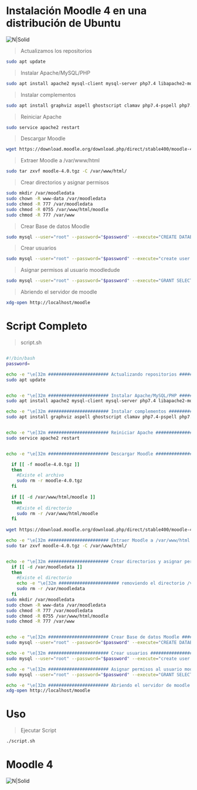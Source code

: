 # Instalación Moodle 4 en una distribución de Ubuntu
![N|Solid](https://moodle.org/theme/image.php/moodleorg/theme_moodleorg/1651762895/moodle_logo_small)


>Actualizamos los repositorios
```sh
sudo apt update
```

>Instalar Apache/MySQL/PHP
```sh
sudo apt install apache2 mysql-client mysql-server php7.4 libapache2-mod-php -y
```

>Instalar complementos
```sh
sudo apt install graphviz aspell ghostscript clamav php7.4-pspell php7.4-curl php7.4-gd php7.4-intl php7.4-mysql php7.4-xml php7.4-xmlrpc php7.4-ldap php7.4-zip php7.4-soap php7.4-mbstring -y
```


>Reiniciar Apache
```sh
sudo service apache2 restart
```


>Descargar Moodle 
```sh  
wget https://download.moodle.org/download.php/direct/stable400/moodle-4.0.tgz
```

>Extraer Moodle a /var/www/html  
```sh  
sudo tar zxvf moodle-4.0.tgz -C /var/www/html/
```

>Crear directorios y asignar permisos 
```sh  
sudo mkdir /var/moodledata
sudo chown -R www-data /var/moodledata
sudo chmod -R 777 /var/moodledata
sudo chmod -R 0755 /var/www/html/moodle
sudo chmod -R 777 /var/www
```

>Crear Base de datos Moodle  
```sh  
sudo mysql --user="root" --password="$password" --execute="CREATE DATABASE IF NOT EXISTS moodle DEFAULT CHARACTER SET utf8mb4 COLLATE utf8mb4_unicode_ci;"
```

>Crear usuarios 
```sh  
sudo mysql --user="root" --password="$password" --execute="create user 'moodledude'@'localhost' IDENTIFIED BY 'passwordformoodledude';"
```

>Asignar permisos al usuario moodledude 
```sh  
sudo mysql --user="root" --password="$password" --execute="GRANT SELECT,INSERT,UPDATE,DELETE,CREATE,CREATE TEMPORARY TABLES,DROP,INDEX,ALTER ON moodle.* TO 'moodledude'@'localhost';"
```

>Abriendo el servidor de moodle
```sh  
xdg-open http://localhost/moodle
```

# Script Completo 

>script.sh
```sh  

#!/bin/bash
password=

echo -e "\e[32m ####################### Actualizando repositorios ####################### \e[0m"
sudo apt update


echo -e "\e[32m ####################### Instalar Apache/MySQL/PHP ####################### \e[0m"
sudo apt install apache2 mysql-client mysql-server php7.4 libapache2-mod-php -y

echo -e "\e[32m ####################### Instalar complementos ####################### \e[0m"
sudo apt install graphviz aspell ghostscript clamav php7.4-pspell php7.4-curl php7.4-gd php7.4-intl php7.4-mysql php7.4-xml php7.4-xmlrpc php7.4-ldap php7.4-zip php7.4-soap php7.4-mbstring -y


echo -e "\e[32m ####################### Reiniciar Apache ####################### \e[0m"
sudo service apache2 restart


echo -e "\e[32m ####################### Descargar Moodle ####################### \e[0m"

  if [[ -f moodle-4.0.tgz ]]
  then
    #Existe el archivo
    sudo rm -r moodle-4.0.tgz
  fi
  
  if [[ -d /var/www/html/moodle ]]
  then
    #Existe el directorio
    sudo rm -r /var/www/html/moodle
  fi  
  
wget https://download.moodle.org/download.php/direct/stable400/moodle-4.0.tgz

echo -e "\e[32m ####################### Extraer Moodle a /var/www/html ####################### \e[0m"
sudo tar zxvf moodle-4.0.tgz -C /var/www/html/


echo -e "\e[32m ####################### Crear directorios y asignar permisos ####################### \e[0m"
  if [[ -d /var/moodledata ]]
  then
    #Existe el directorio
    echo -e "\e[32m ####################### removiendo el directorio /var/moodledata ####################### \e[0m"
    sudo rm -r /var/moodledata
  fi
sudo mkdir /var/moodledata
sudo chown -R www-data /var/moodledata
sudo chmod -R 777 /var/moodledata
sudo chmod -R 0755 /var/www/html/moodle
sudo chmod -R 777 /var/www


echo -e "\e[32m ####################### Crear Base de datos Moodle ####################### \e[0m"
sudo mysql --user="root" --password="$password" --execute="CREATE DATABASE IF NOT EXISTS moodle DEFAULT CHARACTER SET utf8mb4 COLLATE utf8mb4_unicode_ci;"

echo -e "\e[32m ####################### Crear usuarios ####################### \e[0m"
sudo mysql --user="root" --password="$password" --execute="create user 'moodledude'@'localhost' IDENTIFIED BY 'passwordformoodledude';"

echo -e "\e[32m ####################### Asignar permisos al usuario moodledude ####################### \e[0m"
sudo mysql --user="root" --password="$password" --execute="GRANT SELECT,INSERT,UPDATE,DELETE,CREATE,CREATE TEMPORARY TABLES,DROP,INDEX,ALTER ON moodle.* TO 'moodledude'@'localhost';"

echo -e "\e[32m ####################### Abriendo el servidor de moodle ####################### \e[0m"
xdg-open http://localhost/moodle


```

# Uso

>Ejecutar Script
```sh  
./script.sh
```

# Moodle 4
![N|Solid](https://www.evirtualplus.com/wp-content/uploads/2016/08/moodle-instalacion-1.jpg.webp)



